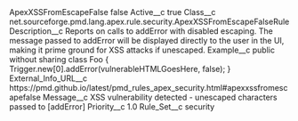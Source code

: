 <?xml version="1.0" encoding="UTF-8"?>
<CustomMetadata xmlns="http://soap.sforce.com/2006/04/metadata" xmlns:xsi="http://www.w3.org/2001/XMLSchema-instance" xmlns:xsd="http://www.w3.org/2001/XMLSchema">
    <label>ApexXSSFromEscapeFalse</label>
    <protected>false</protected>
    <values>
        <field>Active__c</field>
        <value xsi:type="xsd:boolean">true</value>
    </values>
    <values>
        <field>Class__c</field>
        <value xsi:type="xsd:string">net.sourceforge.pmd.lang.apex.rule.security.ApexXSSFromEscapeFalseRule</value>
    </values>
    <values>
        <field>Description__c</field>
        <value xsi:type="xsd:string">Reports on calls to addError with disabled escaping. The message passed to addError will be displayed directly to the user in the UI, making it prime ground for XSS attacks if unescaped.</value>
    </values>
    <values>
        <field>Example__c</field>
        <value xsi:type="xsd:string">public without sharing class Foo {
    Trigger.new[0].addError(vulnerableHTMLGoesHere, false);
}</value>
    </values>
    <values>
        <field>External_Info_URL__c</field>
        <value xsi:type="xsd:string">https://pmd.github.io/latest/pmd_rules_apex_security.html#apexxssfromescapefalse</value>
    </values>
    <values>
        <field>Message__c</field>
        <value xsi:type="xsd:string">XSS vulnerability detected - unescaped characters passed to [addError]</value>
    </values>
    <values>
        <field>Priority__c</field>
        <value xsi:type="xsd:double">1.0</value>
    </values>
    <values>
        <field>Rule_Set__c</field>
        <value xsi:type="xsd:string">security</value>
    </values>
</CustomMetadata>
